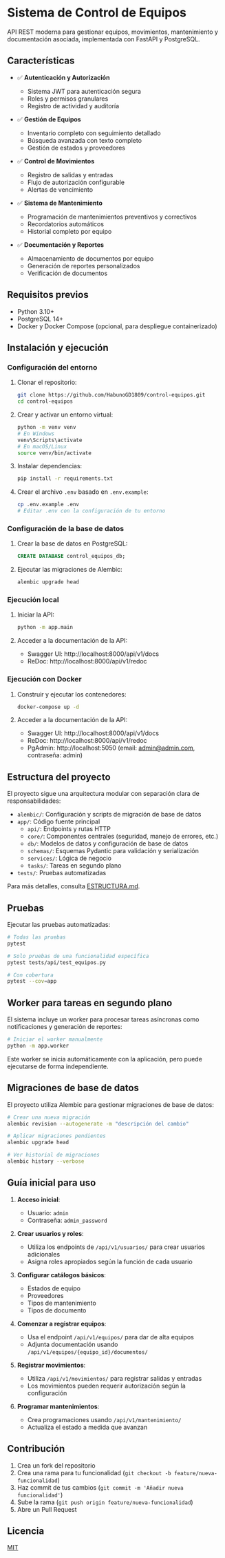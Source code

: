 # Sistema de Control de Equipos

API REST moderna para gestionar equipos, movimientos, mantenimiento y documentación asociada, implementada con FastAPI y PostgreSQL.

## Características

- ✅ **Autenticación y Autorización**
  - Sistema JWT para autenticación segura
  - Roles y permisos granulares
  - Registro de actividad y auditoría

- ✅ **Gestión de Equipos**
  - Inventario completo con seguimiento detallado
  - Búsqueda avanzada con texto completo
  - Gestión de estados y proveedores

- ✅ **Control de Movimientos**
  - Registro de salidas y entradas
  - Flujo de autorización configurable
  - Alertas de vencimiento

- ✅ **Sistema de Mantenimiento**
  - Programación de mantenimientos preventivos y correctivos
  - Recordatorios automáticos
  - Historial completo por equipo

- ✅ **Documentación y Reportes**
  - Almacenamiento de documentos por equipo
  - Generación de reportes personalizados
  - Verificación de documentos

## Requisitos previos

- Python 3.10+
- PostgreSQL 14+
- Docker y Docker Compose (opcional, para despliegue containerizado)

## Instalación y ejecución

### Configuración del entorno

1. Clonar el repositorio:
   ```bash
   git clone https://github.com/HabunoGD1809/control-equipos.git
   cd control-equipos
   ```

2. Crear y activar un entorno virtual:
   ```bash
   python -m venv venv
   # En Windows
   venv\Scripts\activate
   # En macOS/Linux
   source venv/bin/activate
   ```

3. Instalar dependencias:
   ```bash
   pip install -r requirements.txt
   ```

4. Crear el archivo `.env` basado en `.env.example`:
   ```bash
   cp .env.example .env
   # Editar .env con la configuración de tu entorno
   ```

### Configuración de la base de datos

1. Crear la base de datos en PostgreSQL:
   ```sql
   CREATE DATABASE control_equipos_db;
   ```

2. Ejecutar las migraciones de Alembic:
   ```bash
   alembic upgrade head
   ```

### Ejecución local

1. Iniciar la API:
   ```bash
   python -m app.main
   ```

2. Acceder a la documentación de la API:
   - Swagger UI: http://localhost:8000/api/v1/docs
   - ReDoc: http://localhost:8000/api/v1/redoc

### Ejecución con Docker

1. Construir y ejecutar los contenedores:
   ```bash
   docker-compose up -d
   ```

2. Acceder a la documentación de la API:
   - Swagger UI: http://localhost:8000/api/v1/docs
   - ReDoc: http://localhost:8000/api/v1/redoc
   - PgAdmin: http://localhost:5050 (email: admin@admin.com, contraseña: admin)

## Estructura del proyecto

El proyecto sigue una arquitectura modular con separación clara de responsabilidades:

- `alembic/`: Configuración y scripts de migración de base de datos
- `app/`: Código fuente principal
  - `api/`: Endpoints y rutas HTTP
  - `core/`: Componentes centrales (seguridad, manejo de errores, etc.)
  - `db/`: Modelos de datos y configuración de base de datos
  - `schemas/`: Esquemas Pydantic para validación y serialización
  - `services/`: Lógica de negocio
  - `tasks/`: Tareas en segundo plano
- `tests/`: Pruebas automatizadas

Para más detalles, consulta [ESTRUCTURA.md](ESTRUCTURA.md).

## Pruebas

Ejecutar las pruebas automatizadas:

```bash
# Todas las pruebas
pytest

# Solo pruebas de una funcionalidad específica
pytest tests/api/test_equipos.py

# Con cobertura
pytest --cov=app
```

## Worker para tareas en segundo plano

El sistema incluye un worker para procesar tareas asíncronas como notificaciones y generación de reportes:

```bash
# Iniciar el worker manualmente
python -m app.worker
```

Este worker se inicia automáticamente con la aplicación, pero puede ejecutarse de forma independiente.

## Migraciones de base de datos

El proyecto utiliza Alembic para gestionar migraciones de base de datos:

```bash
# Crear una nueva migración
alembic revision --autogenerate -m "descripción del cambio"

# Aplicar migraciones pendientes
alembic upgrade head

# Ver historial de migraciones
alembic history --verbose
```

## Guía inicial para uso

1. **Acceso inicial**:
   - Usuario: `admin`
   - Contraseña: `admin_password`

2. **Crear usuarios y roles**:
   - Utiliza los endpoints de `/api/v1/usuarios/` para crear usuarios adicionales
   - Asigna roles apropiados según la función de cada usuario

3. **Configurar catálogos básicos**:
   - Estados de equipo
   - Proveedores
   - Tipos de mantenimiento
   - Tipos de documento

4. **Comenzar a registrar equipos**:
   - Usa el endpoint `/api/v1/equipos/` para dar de alta equipos
   - Adjunta documentación usando `/api/v1/equipos/{equipo_id}/documentos/`

5. **Registrar movimientos**:
   - Utiliza `/api/v1/movimientos/` para registrar salidas y entradas
   - Los movimientos pueden requerir autorización según la configuración

6. **Programar mantenimientos**:
   - Crea programaciones usando `/api/v1/mantenimiento/`
   - Actualiza el estado a medida que avanzan

## Contribución

1. Crea un fork del repositorio
2. Crea una rama para tu funcionalidad (`git checkout -b feature/nueva-funcionalidad`)
3. Haz commit de tus cambios (`git commit -m 'Añadir nueva funcionalidad'`)
4. Sube la rama (`git push origin feature/nueva-funcionalidad`)
5. Abre un Pull Request

## Licencia

[MIT](LICENSE)
